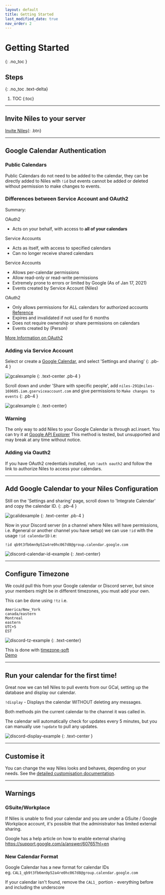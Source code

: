 ```yaml
---
layout: default
title: Getting Started
last_modified_date: true
nav_order: 2
---
```


# Getting Started
{: .no_toc }

## Steps
{: .no_toc .text-delta}

1. TOC
{:toc}

---

## Invite Niles to your server

[Invite Niles](https://discord.com/oauth2/authorize?client_id=320434122344366082&scope=bot&permissions=523344){: .btn}

---
## Google Calendar Authentication
### Public Calendars
Public Calendars do not need to be added to the calendar, they can be directly added to Niles with `!id` but events cannot be added or deleted without permission to make changes to events.

### Differences between Service Account and OAuth2
Summary:

OAuth2
- Acts on your behalf, with access to **all of your calendars**

Service Accounts
- Acts as itself, with access to specified calendars
- Can no longer receive shared calendars

Service Accounts
- Allows per-calendar permissions
- Allow read-only or read-write permissions
- Extremely prone to errors or limited by Google (As of Jan 17, 2021)
- Events created by Service Account (Niles)

OAuth2
- Only allows permissions for ALL calendars for authorized accounts [Reference](https://developers.google.com/identity/protocols/oauth2/scopes#calendar)
- Expires and invalidated if not used for 6 months
- Does not require ownership or share permissions on calendars
- Events created by (Person)

[More Information on OAuth2](https://developers.google.com/identity/protocols/oauth2)

### Adding via Service Account

Select or create a [Google Calendar](https://calendar.google.com), and select 'Settings and sharing'
{: .pb-4 }

![gcalexample](../../assets/images/gcal-example-0.gif)
{: .text-center .pb-4 }

Scroll down and under 'Share with specific people', add `niles-291@niles-169605.iam.gserviceaccount.com` and give permissions to `Make changes to events`
{: .pb-4 }

![gcalexample](../../assets/images/gcal-example-1.gif)
{: .text-center}

### Warning
The only way to add Niles to your Google Calendar is through acl.insert. You can try it at [Google API Explorer](https://developers.google.com/calendar/v3/reference/acl/insert)
This method is tested, but unsupported and may break at any time without notice. 

### Adding via Oauth2

If you have OAuth2 credentials installed, run `!auth oauth2` and follow the link to authorize Niles to access your calendars.

---

## Add Google Calendar to your Niles Configuration

Still on the 'Settings and sharing' page, scroll down to 'Integrate Calendar' and copy the calendar ID.
{: .pb-4 }

![gcalidexample](../../assets/images/gcal-example-2.png)
{: .text-center .pb-4 }

Now in your Discord server (in a channel where Niles will have permissions, i.e. #general or another channel you have setup) we can use `!id` with the usage `!id calendarID` i.e:

`!id qb9t3fb6mn9p52a4re0hc067d8@group.calendar.google.com`

![discord-calendar-id-example](../../assets/images/discord-calendar-id.gif)
{: .text-center}

---

## Configure Timezone

We could pull this from your Google calendar or Discord server, but since your members might be in different timezones, you must add your own.

This can be done using `!tz` i.e.
```
America/New_York
canada/eastern
Montreal
eastern
UTC+5
EST
```

![discord-tz-example](../../assets/images/discord-tz.gif)
{: .text-center}

This is done with [timezone-soft](https://github.com/spencermountain/timezone-soft)  
[Demo](https://observablehq.com/@spencermountain/current-time-in)

---

## Run your calendar for the first time!

Great now we can tell Niles to pull events from our GCal, setting up the database and display our calendar.

`!display` - Displays the calendar WITHOUT deleting any messages.

Both methods pin the current calendar to the channel it was called in.

The calendar will automatically check for updates every 5 minutes, but you can manually use `!update` to pull any updates.

![discord-display-example](../../assets/images/discord-display.gif)
{: .text-center }

---

## Customise it

You can change the way Niles looks and behaves, depending on your needs. See the [detailed customisation documentation](../customisation).

---

## Warnings

### GSuite/Workplace
If Niles is unable to find your calendar and you are under a GSuite / Google Workplace account, it's possible that the administrator has limited external sharing.

Google has a help article on how to enable external sharing  
https://support.google.com/a/answer/60765?hl=en

### New Calendar Format
Google Calendar has a new format for calendar IDs  
eg. `CAL1_qb9t3fb6mn9p52a4re0hc067d8@group.calendar.google.com`

If your calendar isn't found, remove the `CAL1_` portion - everything before and including the underscore
